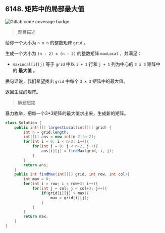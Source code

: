 ## 6148. 矩阵中的局部最大值

![Gitlab code coverage badge](https://img.shields.io/badge/难度-简单-green)

> 题目描述

给你一个大小为 `n x n` 的整数矩阵 `grid` 。

生成一个大小为 `(n - 2) x (n - 2)` 的整数矩阵 `maxLocal` ，并满足：

- `maxLocal[i][j]` 等于 `grid` 中以 `i + 1` 行和 `j + 1` 列为中心的 `3 x 3` 矩阵中的 **最大值** 。

换句话说，我们希望找出 `grid` 中每个 `3 x 3` 矩阵中的最大值。

返回生成的矩阵。

> 解题思路

暴力枚举，把每一个3*3矩阵的最大值求出来，生成新的矩阵。

```java
class Solution {
    public int[][] largestLocal(int[][] grid) {
        int n = grid.length;
        int[][] ans = new int[n-2][n-2];
        for(int i = 0; i < n-2; i++){
            for(int j = 0; j < n-2; j++){
                ans[i][j] = findMax(grid, i, j);
            }
        }
        return ans;
    }
    public int findMax(int[][] grid, int row, int col){
        int max = 0;
        for(int i = row; i < row+3; i++){
            for(int j = col; j < col+3; j++){
                if(grid[i][j] > max){
                    max = grid[i][j];
                }
            }
        }
        return max;
    }
}
```

